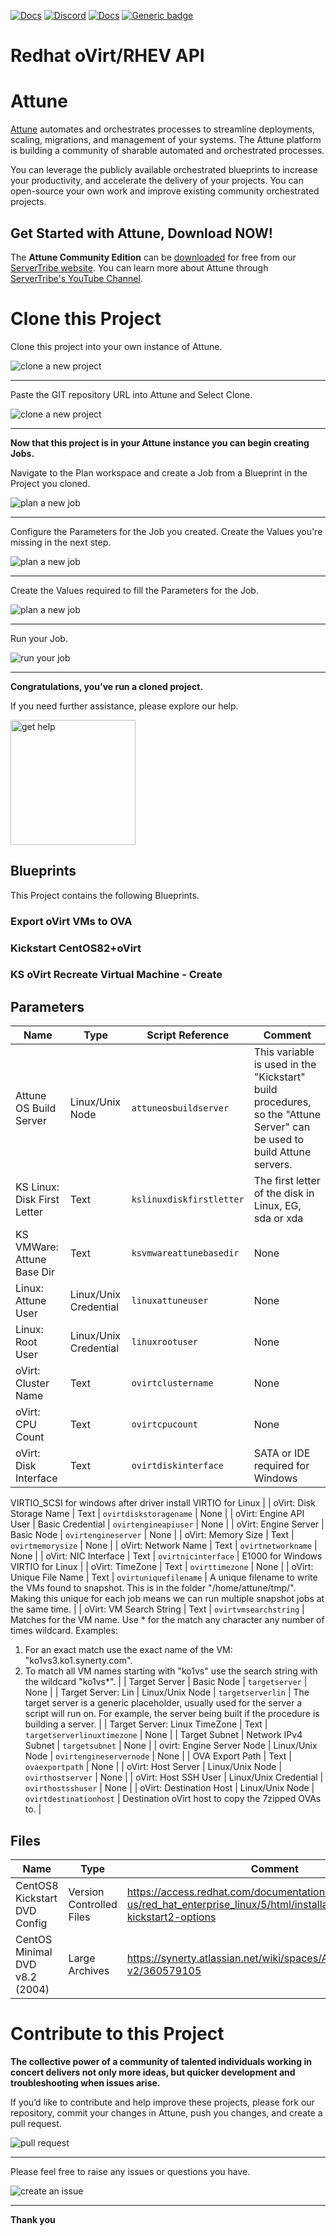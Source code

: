 



[![Docs](https://img.shields.io/badge/docs-latest-brightgreen.svg)](http://doc.servertribe.com)
[![Discord](https://img.shields.io/discord/844971127703994369)](http://discord.servertribe.com)
[![Docs](https://img.shields.io/badge/videos-watch-brightgreen.svg)](https://www.youtube.com/@servertribe)
[![Generic badge](https://img.shields.io/badge/download-latest-brightgreen.svg)](https://www.servertribe.com/community-edition/)

# Redhat oVirt/RHEV API






# Attune

[Attune](https://www.servertribe.com/)
automates and orchestrates processes to streamline deployments, scaling,
migrations, and management of your systems. The Attune platform is building a
community of sharable automated and orchestrated processes.

You can leverage the publicly available orchestrated blueprints to increase
your productivity, and accelerate the delivery of your projects. You can
open-source your own work and improve existing community orchestrated projects.

## Get Started with Attune, Download NOW!

The **Attune Community Edition** can be
[downloaded](https://www.servertribe.com/comunity-edition/)
for free from our
[ServerTribe website](https://www.servertribe.com/comunity-edition/).
You can learn more about Attune through
[ServerTribe's YouTube Channel](https://www.youtube.com/@servertribe).







# Clone this Project

Clone this project into your own instance of Attune.

<img src="https://www.servertribe.com/wp-content/uploads/2023/02/Attune-clone-new-project-01.png" alt="clone a new project"/>

---

Paste the GIT repository URL into Attune and Select Clone.

<img src="https://www.servertribe.com/wp-content/uploads/2023/02/Attune-clone-new-project-02.png" alt="clone a new project"/>

---

**Now that this project is in your Attune instance you can begin creating
Jobs.**

Navigate to the Plan workspace and create a Job from a Blueprint in the
Project you cloned.

<img src="https://www.servertribe.com/wp-content/uploads/2023/02/Attune-plan-new-job-11.png" alt="plan a new job"/>

---

Configure the Parameters for the Job you created. Create the Values you're
missing in the next step.

<img src="https://www.servertribe.com/wp-content/uploads/2023/02/Attune-plan-new-job-12.png" alt="plan a new job"/>

---

Create the Values required to fill the Parameters for the Job.

<img src="https://www.servertribe.com/wp-content/uploads/2023/02/Attune-plan-new-job-13-1.png" alt="plan a new job"/>

---

Run your Job.

<img src="https://www.servertribe.com/wp-content/uploads/2023/02/Attune-run-job-01.png" alt="run your job"/>

---

**Congratulations, you’ve run a cloned project.**

If you need further assistance, please explore our help.

<img width=200 src="https://www.servertribe.com/wp-content/uploads/2023/02/Attune-get-help-01.png" alt="get help"/>




## Blueprints

This Project contains the following Blueprints.



### Export oVirt VMs to OVA


### Kickstart CentOS82+oVirt


### KS oVirt Recreate Virtual Machine - Create





## Parameters


| Name | Type | Script Reference | Comment |
| ---- | ---- | ---------------- | ------- |
| Attune OS Build Server | Linux/Unix Node | `attuneosbuildserver` | This variable is used in the "Kickstart" build procedures, so the "Attune Server" can be used to build Attune servers. |
| KS Linux: Disk First Letter | Text | `kslinuxdiskfirstletter` | The first letter of the disk in Linux, EG, sda or xda |
| KS VMWare: Attune Base Dir | Text | `ksvmwareattunebasedir` | None |
| Linux: Attune User | Linux/Unix Credential | `linuxattuneuser` | None |
| Linux: Root User | Linux/Unix Credential | `linuxrootuser` | None |
| oVirt: Cluster Name | Text | `ovirtclustername` | None |
| oVirt: CPU Count | Text | `ovirtcpucount` | None |
| oVirt: Disk Interface | Text | `ovirtdiskinterface` | SATA or IDE required for Windows
VIRTIO_SCSI for windows after driver install
VIRTIO for Linux |
| oVirt: Disk Storage Name | Text | `ovirtdiskstoragename` | None |
| oVirt: Engine API User | Basic Credential | `ovirtengineapiuser` | None |
| oVirt: Engine Server | Basic Node | `ovirtengineserver` | None |
| oVirt: Memory Size | Text | `ovirtmemorysize` | None |
| oVirt: Network Name | Text | `ovirtnetworkname` | None |
| oVirt: NIC Interface | Text | `ovirtnicinterface` | E1000 for Windows
VIRTIO for Linux |
| oVirt: TimeZone | Text | `ovirttimezone` | None |
| oVirt: Unique File Name | Text | `ovirtuniquefilename` | A unique filename to write the VMs found to snapshot.
This is in the folder "/home/attune/tmp/".
Making this unique for each job means we can run multiple snapshot jobs at the same time. |
| oVirt: VM Search String | Text | `ovirtvmsearchstring` | Matches for the VM name.
Use * for the match any character any number of times wildcard.
Examples:
1. For an exact match use the exact name of the VM: "ko1vs3.ko1.synerty.com".
2. To match all VM names starting with "ko1vs" use the search string with the wildcard "ko1vs*". |
| Target Server | Basic Node | `targetserver` | None |
| Target Server: Lin | Linux/Unix Node | `targetserverlin` | The target server is a generic placeholder, usually used for the server a script will run on.
For example, the server being built if the procedure is building a server. |
| Target Server: Linux TimeZone | Text | `targetserverlinuxtimezone` | None |
| Target Subnet | Network IPv4 Subnet | `targetsubnet` | None |
| ovirt: Engine Server Node | Linux/Unix Node | `ovirtengineservernode` | None |
| OVA Export Path | Text | `ovaexportpath` | None |
| oVirt: Host Server | Linux/Unix Node | `ovirthostserver` | None |
| oVirt: Host SSH User | Linux/Unix Credential | `ovirthostsshuser` | None |
| oVirt: Destination Host | Linux/Unix Node | `ovirtdestinationhost` | Destination oVirt host to copy the 7zipped OVAs to. |




## Files


| Name | Type | Comment |
| ---- | ---- | ------- |
| CentOS8 Kickstart DVD Config | Version Controlled Files | https://access.redhat.com/documentation/en-us/red_hat_enterprise_linux/5/html/installation_guide/s1-kickstart2-options |
| CentOS Minimal DVD v8.2 (2004) | Large Archives | https://synerty.atlassian.net/wiki/spaces/ATPONP/pages/edit-v2/360579105 |






# Contribute to this Project

**The collective power of a community of talented individuals working in
concert delivers not only more ideas, but quicker development and
troubleshooting when issues arise.**

If you’d like to contribute and help improve these projects, please fork our
repository, commit your changes in Attune, push you changes, and create a
pull request.

<img src="https://www.servertribe.com/wp-content/uploads/2023/02/Attune-pull-request-01.png" alt="pull request"/>

---

Please feel free to raise any issues or questions you have.

<img src="https://www.servertribe.com/wp-content/uploads/2023/02/Attune-get-help-02.png" alt="create an issue"/>


---

**Thank you**
